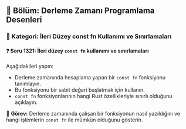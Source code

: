## 📘 Bölüm: Derleme Zamanı Programlama Desenleri  
### 🔹 Kategori: İleri Düzey const fn Kullanımı ve Sınırlamaları  
#### ❓ Soru 1321: İleri düzey `const fn` kullanımı ve sınırlamaları

Aşağıdakileri yapın:

- Derleme zamanında hesaplama yapan bir `const fn` fonksiyonu tanımlayın.
- Bu fonksiyonu bir sabit değeri başlatmak için kullanın.
- `const fn` fonksiyonlarının hangi Rust özellikleriyle sınırlı olduğunu açıklayın.

🔧 **Görev:** Derleme zamanında çalışan bir fonksiyonun nasıl yazıldığını ve hangi işlemlerin `const fn` ile mümkün olduğunu gösterin.
